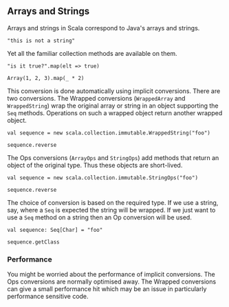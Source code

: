 ## Arrays and Strings

Arrays and strings in Scala correspond to Java's arrays and strings.

```tut:book
"this is not a string"
```

Yet all the familiar collection methods are available on them.

```tut:book
"is it true?".map(elt => true)

Array(1, 2, 3).map(_ * 2)
```

This conversion is done automatically using implicit conversions. There are two conversions. The Wrapped conversions (`WrappedArray` and `WrappedString`) wrap the original array or string in an object supporting the `Seq` methods. Operations on such a wrapped object return another wrapped object.

```tut:book
val sequence = new scala.collection.immutable.WrappedString("foo")

sequence.reverse
```

The Ops conversions (`ArrayOps` and `StringOps`) add methods that return an object of the original type. Thus these objects are short-lived.

```tut:book
val sequence = new scala.collection.immutable.StringOps("foo")

sequence.reverse
```

The choice of conversion is based on the required type. If we use a string, say, where a `Seq` is expected the string will be wrapped. If we just want to use a `Seq` method on a string then an Op conversion will be used.

```tut:book
val sequence: Seq[Char] = "foo"

sequence.getClass
```

### Performance

You might be worried about the performance of implicit conversions. The Ops conversions are normally optimised away. The Wrapped conversions can give a small performance hit which may be an issue in particularly performance sensitive code.

